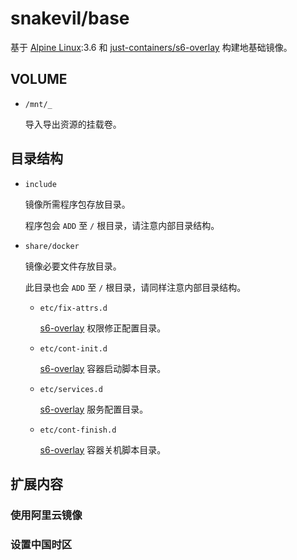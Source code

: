 snakevil/base
===

基于 [Alpine Linux][alpine]:3.6 和 [just-containers/s6-overlay][s6-overlay] 构建地基础镜像。

[alpine]: http://alpinelinux.org
[s6-overlay]: https://github.com/just-containers/s6-overlay

VOLUME
---

* `/mnt/_`

    导入导出资源的挂载卷。

目录结构
---

* `include`

    镜像所需程序包存放目录。

    程序包会 `ADD` 至 `/` 根目录，请注意内部目录结构。

* `share/docker`

    镜像必要文件存放目录。

    此目录也会 `ADD` 至 `/` 根目录，请同样注意内部目录结构。

    * `etc/fix-attrs.d`

        [s6-overlay][] 权限修正配置目录。

    * `etc/cont-init.d`

        [s6-overlay][] 容器启动脚本目录。

    * `etc/services.d`

        [s6-overlay][] 服务配置目录。

    * `etc/cont-finish.d`

        [s6-overlay][] 容器关机脚本目录。

扩展内容
---

### 使用阿里云镜像

### 设置中国时区
